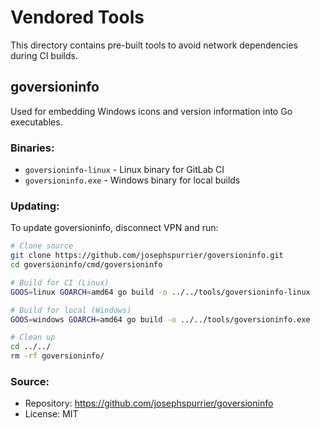 # Vendored Tools

This directory contains pre-built tools to avoid network dependencies during CI builds.

## goversioninfo

Used for embedding Windows icons and version information into Go executables.

### Binaries:
- `goversioninfo-linux` - Linux binary for GitLab CI
- `goversioninfo.exe` - Windows binary for local builds

### Updating:
To update goversioninfo, disconnect VPN and run:

```bash
# Clone source
git clone https://github.com/josephspurrier/goversioninfo.git
cd goversioninfo/cmd/goversioninfo

# Build for CI (Linux)
GOOS=linux GOARCH=amd64 go build -o ../../tools/goversioninfo-linux

# Build for local (Windows) 
GOOS=windows GOARCH=amd64 go build -o ../../tools/goversioninfo.exe

# Clean up
cd ../../
rm -rf goversioninfo/
```

### Source:
- Repository: https://github.com/josephspurrier/goversioninfo
- License: MIT

